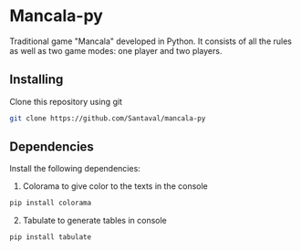 # Mancala-py
Traditional game "Mancala" developed in Python. It consists of all the rules as well as two game modes: one player and two players.


## Installing

Clone this repository using git

```bash
git clone https://github.com/Santaval/mancala-py
```

## Dependencies

Install the following dependencies:

1) Colorama to give color to the texts in the console

```bash
pip install colorama
```

2) Tabulate to generate tables in console

```bash
pip install tabulate
```




